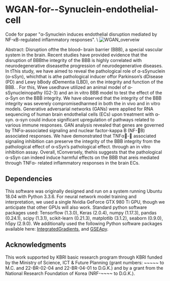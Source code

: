 # WGAN-for--Synuclein-endothelial-cell
Code for paper "α-Synuclein induces endothelial disruption mediated by NF-κB-regulated inflammatory responses".
\\<!--Please read our preprint at the following link:""-->
![WGAN_overveiw](https://user-images.githubusercontent.com/57948381/194007259-31720723-3108-4624-9a94-2b861db24a2a.PNG)

Abstract:  Disruption ofthe the blood– brain barrier (BBB), a special vascular system in the brain. Recent studies have provided evidence that the disruption of BBBthe integrity of the BBB is highly correlated with neurodegenerative diseasethe progression of neurodegenerative diseases. In tThis study, we have aimed to reveal the pathological role of α-sSynuclein (α-sSyn), whichthat is athe pathological inducer offor Parkinson’s dDisease (PD) and Lewy bBody dDementia (LBD), on the integrity and function of the BBB. . For this, Wwe usedhave utilized an animal model of α-sSynucleinopathy (G2-3) and an in vitro BBB model to test the effect of the α-Syn on the BBB integrity. We have observed that the integrity of the BBB integrity was severely compromisedharmed in both the in vivo and in vitro models. Generative adversarial networks (GANs) were applied for RNA sequencing of human brain endothelial cells (ECs) upon treatment with α-syn. α-syn could induce significant upregulation of pathways related to various immune responses. GAN analysis revealed that genes are governed by TNFα-associated signaling and nuclear factor-kappa B (NF-B) associated responses. We have demonstrated that TNFα- associated signaling inhibition can preserve the integrity of the BBB integrity from the pathological effect of α-sSyn’s pathological effect. through an in vitro inhibition assay. Overall, tConversely, thehis suggests that the pathological α-sSyn can indeed induce harmful effects on the BBB that areis mediated through TNFα- related inflammatory responses in the brain ECs.

## Dependencies 

This software was originally designed and run on a system running Ubuntu 18.04 with Python 3.3.6. For neural network model training and interpretation, we used a single Nvidia GeForce GTX 980 Ti GPU, though we anticipate that other GPUs will also work. Standard python software packages used: Tensorflow (1.3.0), Keras (2.0.4), numpy (1.17.3), pandas (0.24.1), scipy (1.3.1), scikit-learn (0.21.3), matplotlib (3.1.2), seaborn (0.9.0), h5py (2.9.0). We additionally used the following Python software packages available here: [IntegratedGradients](https://github.com/hiranumn/IntegratedGradients), and [GSEApy](https://pypi.org/project/gseapy/). 

## Acknowledgments  

This work supported by KBRI basic research program through KBRI funded by the Ministry of Science, ICT & Future Planning (grant numbers: ~~~~~ to M.C. and 22-BR-02-04 and 22-BR-04-01 to D.G.K.) and by a grant from the National Research Foundation of Korea (NRF-~~~~ to D.G.K.).
